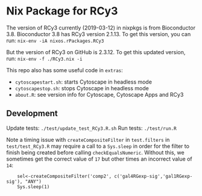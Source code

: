 # Nix Package for RCy3

The version of RCy3 currently (2019-03-12) in nixpkgs is from Bioconductor 3.8.
Bioconductor 3.8 has RCy3 version 2.1.13. To get this version, you can run:
`nix-env -iA nixos.rPackages.RCy3`

But the version of RCy3 on GitHub is 2.3.12. To get this updated version, run:
`nix-env -f ./RCy3.nix -i`

This repo also has some useful code in `extras`:
* `cytoscapestart.sh`: starts Cytoscape in headless mode
* `cytoscapestop.sh`: stops Cytoscape in headless mode
* `about.R`: see version info for Cytoscape, Cytoscape Apps and RCy3

## Development

Update tests: `./test/update_test_RCy3.R.sh`
Run tests: `./test/run.R`

Note a timing issue with `createCompositeFilter` in `test.filters` in
`test/test_RCy3.R` may require a call to a `Sys.sleep` in order for the filter
to finish being created before calling `checkEqualsNumeric`. Without this, we
sometimes get the correct value of `17` but other times an incorrect value of
`14`:


```
    sel<-createCompositeFilter('comp2', c('gal4RGexp-sig','gal1RGexp-sig'), "ANY")
    Sys.sleep(1)
```
